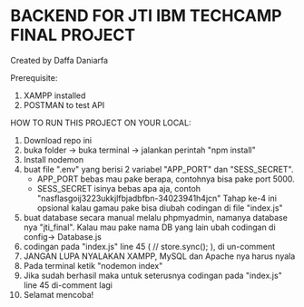 BACKEND FOR JTI IBM TECHCAMP FINAL PROJECT
===========================================
Created by Daffa Daniarfa

Prerequisite:
1. XAMPP installed 
2. POSTMAN to test API

HOW TO RUN THIS PROJECT ON YOUR LOCAL:
1. Download repo ini
2. buka folder -> buka terminal -> jalankan perintah "npm install"
3. Install nodemon
4. buat file ".env" yang berisi 2 variabel "APP_PORT" dan "SESS_SECRET". 
    - APP_PORT bebas mau pake berapa, contohnya bisa pake port 5000.
    - SESS_SECRET isinya bebas apa aja, contoh "nasflasgoij3223ukkjlfbjadbfbn-34023941h4jcn"
    Tahap ke-4 ini opsional kalau gamau pake bisa diubah codingan di file "index.js"
5. buat database secara manual melalu phpmyadmin, namanya database nya "jti_final". Kalau mau pake nama DB yang lain ubah codingan di config-> Database.js
6. codingan pada "index.js" line 45 ( // store.sync(); ),  di un-comment
7. JANGAN LUPA NYALAKAN XAMPP, MySQL dan Apache nya harus nyala
8. Pada terminal ketik "nodemon index"
9. Jika sudah berhasil maka untuk seterusnya codingan pada "index.js" line 45 di-comment lagi
10. Selamat mencoba!